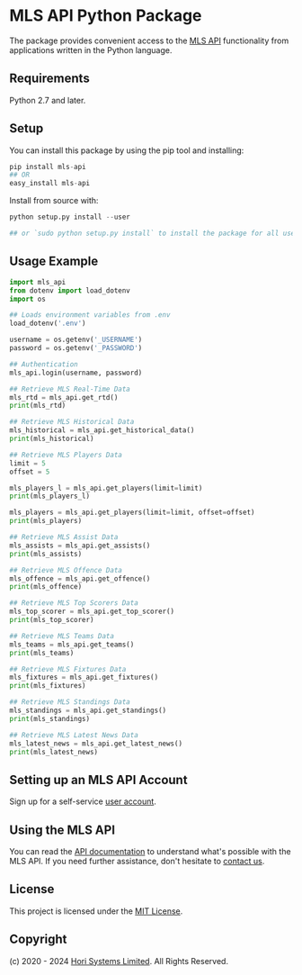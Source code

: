 # MLS API Python Package

The package provides convenient access to the [MLS API](https://horisystems.com/mls-api/) functionality from applications written in the Python language.

## Requirements

Python 2.7 and later.

## Setup

You can install this package by using the pip tool and installing:

```python
pip install mls-api
## OR
easy_install mls-api
```

Install from source with:

```python
python setup.py install --user

## or `sudo python setup.py install` to install the package for all users
```

Usage Example
-------------

```python
import mls_api
from dotenv import load_dotenv
import os

## Loads environment variables from .env
load_dotenv('.env')

username = os.getenv('_USERNAME')
password = os.getenv('_PASSWORD')

## Authentication
mls_api.login(username, password)

## Retrieve MLS Real-Time Data
mls_rtd = mls_api.get_rtd()
print(mls_rtd)

## Retrieve MLS Historical Data
mls_historical = mls_api.get_historical_data()
print(mls_historical)

## Retrieve MLS Players Data
limit = 5
offset = 5

mls_players_l = mls_api.get_players(limit=limit)
print(mls_players_l)

mls_players = mls_api.get_players(limit=limit, offset=offset)
print(mls_players)

## Retrieve MLS Assist Data
mls_assists = mls_api.get_assists()
print(mls_assists)

## Retrieve MLS Offence Data
mls_offence = mls_api.get_offence()
print(mls_offence)

## Retrieve MLS Top Scorers Data
mls_top_scorer = mls_api.get_top_scorer()
print(mls_top_scorer)

## Retrieve MLS Teams Data
mls_teams = mls_api.get_teams()
print(mls_teams)

## Retrieve MLS Fixtures Data
mls_fixtures = mls_api.get_fixtures()
print(mls_fixtures)

## Retrieve MLS Standings Data
mls_standings = mls_api.get_standings()
print(mls_standings)

## Retrieve MLS Latest News Data
mls_latest_news = mls_api.get_latest_news()
print(mls_latest_news)
```

## Setting up an MLS API Account

Sign up for a self-service [user account](https://horisystems.com/mls-api/).


## Using the MLS API

You can read the [API documentation](https://horisystems.com/docs/mls-api/) to understand what's possible with the MLS API. If you need further assistance, don't hesitate to [contact us](https://horisystems.com/contact/).


## License

This project is licensed under the [MIT License](./LICENSE).


## Copyright

(c) 2020 - 2024 [Hori Systems Limited](https://horisystems.com/). All Rights Reserved.
